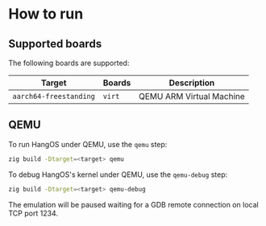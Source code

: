 # How to run

## Supported boards

The following boards are supported:

| Target | Boards | Description |
|---|---|---|
| `aarch64-freestanding` | `virt` | QEMU ARM Virtual Machine |

## QEMU

To run HangOS under QEMU, use the `qemu` step:

```sh
zig build -Dtarget=<target> qemu
```

To debug HangOS's kernel under QEMU, use the `qemu-debug` step:

```sh
zig build -Dtarget=<target> qemu-debug
```

The emulation will be paused waiting for a GDB remote connection on local TCP port 1234.
